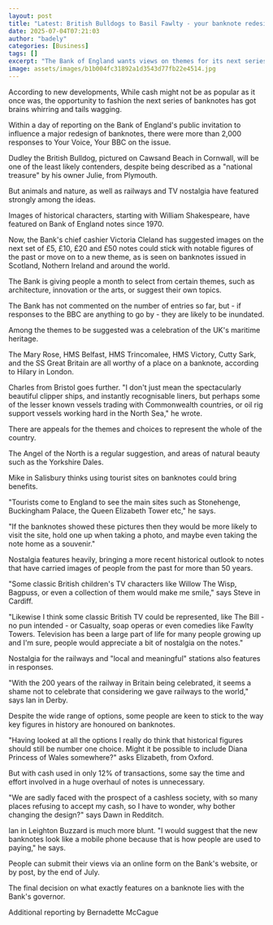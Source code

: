 ```yaml
---
layout: post
title: "Latest: British Bulldogs to Basil Fawlty - your banknote redesign ideas"
date: 2025-07-04T07:21:03
author: "badely"
categories: [Business]
tags: []
excerpt: "The Bank of England wants views on themes for its next series of banknotes, and BBC readers are full of ideas."
image: assets/images/b1b004fc31892a1d3543d77fb22e4514.jpg
---
```


According to new developments, While cash might not be as popular as it once was, the opportunity to fashion the next series of banknotes has got brains whirring and tails wagging.

Within a day of reporting on the Bank of England's public invitation to influence a major redesign of banknotes, there were more than 2,000 responses to Your Voice, Your BBC on the issue.

Dudley the British Bulldog, pictured on Cawsand Beach in Cornwall, will be one of the least likely contenders, despite being described as a "national treasure" by his owner Julie, from Plymouth.

But animals and nature, as well as railways and TV nostalgia have featured strongly among the ideas.   

Images of historical characters, starting with William Shakespeare, have featured on Bank of England notes since 1970.

Now, the Bank's chief cashier Victoria Cleland has suggested images on the next set of £5, £10, £20 and £50 notes could stick with notable figures of the past or move on to a new theme, as is seen on banknotes issued in Scotland, Nothern Ireland and around the world.

The Bank is giving people a month to select from certain themes, such as architecture, innovation or the arts, or suggest their own topics.

The Bank has not commented on the number of entries so far, but - if responses to the BBC are anything to go by - they are likely to be inundated.

Among the themes to be suggested was a celebration of the UK's maritime heritage.

The Mary Rose, HMS Belfast, HMS Trincomalee, HMS Victory, Cutty Sark, and the SS Great Britain are all worthy of a place on a banknote, according to Hilary in London.

Charles from Bristol goes further. "I don't just mean the spectacularly beautiful clipper ships, and instantly recognisable liners, but perhaps some of the lesser known vessels trading with Commonwealth countries, or oil rig support vessels working hard in the North Sea," he wrote.

There are appeals for the themes and choices to represent the whole of the country.

The Angel of the North is a regular suggestion, and areas of natural beauty such as the Yorkshire Dales.

Mike in Salisbury thinks using tourist sites on banknotes could bring benefits.

"Tourists come to England to see the main sites such as Stonehenge, Buckingham Palace, the Queen Elizabeth Tower etc," he says.

"If the banknotes showed these pictures then they would be more likely to visit the site, hold one up when taking a photo, and maybe even taking the note home as a souvenir."

Nostalgia features heavily, bringing a more recent historical outlook to notes that have carried images of people from the past for more than 50 years.

"Some classic British children's TV characters like Willow The Wisp, Bagpuss, or even a collection of them would make me smile," says Steve in Cardiff. 

"Likewise I think some classic British TV could be represented, like The Bill - no pun intended - or Casualty, soap operas or even comedies like Fawlty Towers. Television has been a large part of life for many people growing up and I'm sure, people would appreciate a bit of nostalgia on the notes."

Nostalgia for the railways and "local and meaningful" stations also features in responses.

"With the 200 years of the railway in Britain being celebrated, it seems a shame not to celebrate that considering we gave railways to the world," says Ian in Derby.

Despite the wide range of options, some people are keen to stick to the way key figures in history are honoured on banknotes.

"Having looked at all the options I really do think that historical figures should still be number one choice. Might it be possible to include Diana Princess of Wales somewhere?" asks Elizabeth, from Oxford.

But with cash used in only 12% of transactions, some say the time and effort involved in a huge overhaul of notes is unnecessary. 

"We are sadly faced with the prospect of a cashless society, with so many places refusing to accept my cash, so I have to wonder, why bother changing the design?" says Dawn in Redditch.

Ian in Leighton Buzzard is much more blunt. "I would suggest that the new banknotes look like a mobile phone because that is how people are used to paying," he says.

People can submit their views via an online form on the Bank's website, or by post, by the end of July.

The final decision on what exactly features on a banknote lies with the Bank's governor.

Additional reporting by Bernadette McCague


